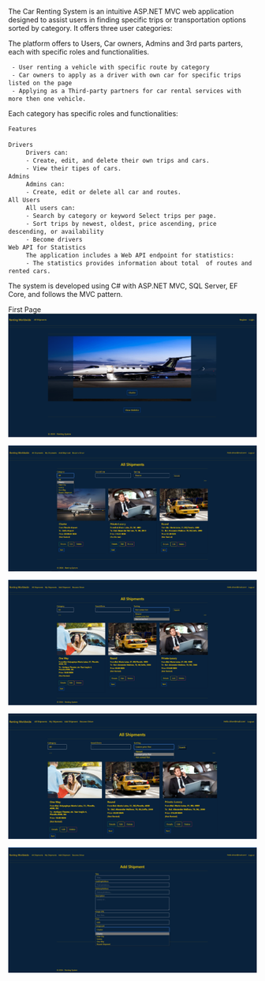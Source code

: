 The Car Renting System is an intuitive ASP.NET MVC web application designed to assist users in finding specific trips or transportation options sorted by category. 
It offers three user categories:

The platform offers to Users, Car owners, Admins and 3rd parts parters, each with specific roles and functionalities.      

     - User renting a vehicle with specific route by category
     - Car owners to apply as a driver with own car for specific trips listed on the page
     - Applying as a Third-party partners for car rental services with more then one vehicle.
    
Each category has specific roles and functionalities:

    Features
	
	Drivers
		 Drivers can:
		 - Create, edit, and delete their own trips and cars.
		 - View their tipes of cars.
	Admins
		 Admins can:
		 - Create, edit or delete all car and routes.
	All Users
		 All users can:
		 - Search by category or keyword Select trips per page.
		 - Sort trips by newest, oldest, price ascending, price descending, or availability
		 - Become drivers
	Web API for Statistics
		 The application includes a Web API endpoint for statistics:
		 - The statistics provides information about total  of routes and rented cars.

The system is developed using C# with ASP.NET MVC, SQL Server, EF Core, and follows the MVC pattern. 

First Page 
![alt tsxt](https://github.com/VessyPenkova/Sertificates/blob/main/CarRentingSystemFirst%20Page.png?raw=true)

![alt tsxt](https://github.com/VessyPenkova/Sertificates/blob/main/Charter.png?raw=true)

![alt tsxt](https://github.com/VessyPenkova/Sertificates/blob/main/NotRented.png?raw=true)

![alt tsxt](https://github.com/VessyPenkova/Sertificates/blob/main/Lowest%20Price.png?raw=true)

![alt tsxt](https://github.com/VessyPenkova/Sertificates/blob/main/RentingSystemAdd.png?raw=true)
